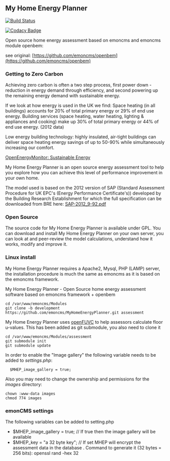 
## My Home Energy Planner

[![Build Status](https://travis-ci.org/emoncms/emoncms.svg?branch=master)](https://travis-ci.org/emoncms/MyHomeEnergyPlanner)

[![Codacy Badge](https://api.codacy.com/project/badge/Grade/9b4778924dfb4e76b3d1ebcbae5b3579)](https://www.codacy.com/app/emoncms/MyHomeEnergyPlanner?utm_source=github.com&amp;utm_medium=referral&amp;utm_content=emoncms/MyHomeEnergyPlanner&amp;utm_campaign=Badge_Grade)

Open source home energy assessment based on emoncms and emoncms module openbem:

see original: [https://github.com/emoncms/openbem](https://github.com/emoncms/openbem)

### Getting to Zero Carbon
    
Achieving zero carbon is often a two step process, first power down - reduction in energy demand through efficiency, and second powering up the remaining energy demand with sustainable energy.
    
If we look at how energy is used in the UK we find: Space heating (in all buildings) accounts for 20% of total primary energy or 29% of end use energy. Building services (space heating, water heating, lighting & appliances and cooking) make up 30% of total primary energy or 44% of end use energy. (2012 data)

Low energy building technology: highly insulated, air-tight buildings can deliver space heating energy savings of up to 50-90% while simultaneously increasing our comfort.

[OpenEnergyMonitor: Sustainable Energy](https://learn.openenergymonitor.org/sustainable-energy/energy/introduction)

    
My Home Energy Planner is an open source energy assessment tool to help you explore how you can achieve this level of performance improvement in your own home.
    
The model used is based on the 2012 version of SAP (Standard Assessment Procedure for UK EPC's (Energy Performance Certificate's)) developed by the Building Research Establishment for which the full specification can be downloaded from BRE here: [SAP-2012_9-92.pdf](http://www.bre.co.uk/filelibrary/SAP/2012/SAP-2012_9-92.pdf)
    
### Open Source
    
The source code for My Home Energy Planner is available under GPL. You can download and install My Home Energy Planner on your own server, you can look at and peer-review the model calculations, understand how it works, modify and improve it.

### Linux install

My Home Energy Planner requires a Apache2, Mysql, PHP (LAMP) server, the installation procedure is much the same as emoncms as it is based on the emoncms framework.

My Home Energy Planner - Open Source home energy assessment software based on emoncms framework + openbem

    cd /var/www/emoncms/Modules
    git clone -b development https://github.com/emoncms/MyHomeEnergyPlanner.git assessment

My Home Energy Planner uses [openFUVC](http://openflooruvaluecalculator.carbon.coop/) to help assessors calculate floor u-values. This has been added as git submodule, you also need to clone it

    cd /var/www/emoncms/Modules/assessment
    git submodule init
    git submodule update

In order to enable the "Image gallery" the following variable needs to be added to _settings.php_:
	
	  $MHEP_image_gallery = true;

Also you may need to change the ownership and permissions for the _images_ directory:

	chown :www-data images
	chmod 774 images

### emonCMS settings
The following variables can be added to setting.php

 - $MHEP_image_gallery = true; // If true then the image gallery will be available
 - $MHEP_key = "a 32 byte key"; // If set MHEP will encrypt the assessment data in the database . Command to generate it (32 bytes = 256 bits): openssl rand -hex 32
